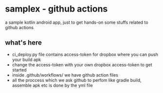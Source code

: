 # samplex - github actions
a sample kotlin android app, just to get hands-on some stuffs related to github actions

## what's here
- ci_deploy.py file contains access-token for dropbox where you can push your build apk
- change the access-token with your own dropbox access-token to get started
- inside .github/workflows/ we have github action files
- all the proccess which we ask github to perfom like gradle build, assemble apk etc is done by the yml file
